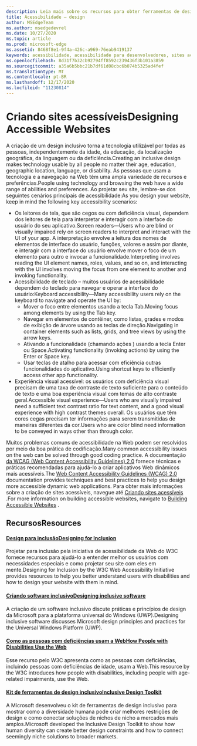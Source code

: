 ```yaml
---
description: Leia mais sobre os recursos para obter ferramentas de design e práticas recomendadas inclusivas.
title: Acessibilidade – design
author: MSEdgeTeam
ms.author: msedgedevrel
ms.date: 10/27/2020
ms.topic: article
ms.prod: microsoft-edge
ms.assetid: 8468f8e1-9f4a-426c-a969-76eab9419137
keywords: acessibilidade, acessibilidade para desenvolvedores, sites acessíveis, Edge, desenvolvimento da Web, ARIA, desenvolvedor, UIA, automação da interface do usuário
ms.openlocfilehash: 8d31f7b32cb92794ff8592c239436f3b101a3859
ms.sourcegitcommit: a35a6b5bbc21b7df61d08cbc6b074b5325ad4fef
ms.translationtype: MT
ms.contentlocale: pt-BR
ms.lasthandoff: 12/17/2020
ms.locfileid: "11230814"
---
```

# <span data-ttu-id="b81ff-104">Criando sites acessíveis</span><span class="sxs-lookup"><span data-stu-id="b81ff-104">Designing Accessible Websites</span></span>  

<span data-ttu-id="b81ff-105">A criação de um design inclusivo torna a tecnologia utilizável por todas as pessoas, independentemente da idade, da educação, da localização geográfica, da linguagem ou da deficiência.</span><span class="sxs-lookup"><span data-stu-id="b81ff-105">Creating an inclusive design makes technology usable by all people no matter their age, education, geographic location, language, or disability.</span></span>  <span data-ttu-id="b81ff-106">As pessoas que usam a tecnologia e a navegação na Web têm uma ampla variedade de recursos e preferências.</span><span class="sxs-lookup"><span data-stu-id="b81ff-106">People using technology and browsing the web have a wide range of abilities and preferences.</span></span>  <span data-ttu-id="b81ff-107">Ao projetar seu site, lembre-se dos seguintes cenários principais de acessibilidade:</span><span class="sxs-lookup"><span data-stu-id="b81ff-107">As you design your website, keep in mind the following key accessibility scenarios:</span></span>

*   <span data-ttu-id="b81ff-108">Os leitores de tela, que são cegos ou com deficiência visual, dependem dos leitores de tela para interpretar e interagir com a interface do usuário do seu aplicativo.</span><span class="sxs-lookup"><span data-stu-id="b81ff-108">Screen readers—Users who are blind or visually impaired rely on screen readers to interpret and interact with the UI of your app.</span></span>  <span data-ttu-id="b81ff-109">A interpretação envolve a leitura dos nomes de elementos de interface do usuário, funções, valores e assim por diante, e interagir com a interface do usuário envolve mover o foco de um elemento para outro e invocar a funcionalidade.</span><span class="sxs-lookup"><span data-stu-id="b81ff-109">Interpreting involves reading the UI element names, roles, values, and so on, and interacting with the UI involves moving the focus from one element to another and invoking functionality.</span></span>
*   <span data-ttu-id="b81ff-110">Acessibilidade de teclado – muitos usuários de acessibilidade dependem do teclado para navegar e operar a interface do usuário:</span><span class="sxs-lookup"><span data-stu-id="b81ff-110">Keyboard accessibility—Many accessibility users rely on the keyboard to navigate and operate the UI by:</span></span>
    *   <span data-ttu-id="b81ff-111">Mover o foco entre elementos usando a tecla Tab.</span><span class="sxs-lookup"><span data-stu-id="b81ff-111">Moving focus among elements by using the Tab key.</span></span>
    *   <span data-ttu-id="b81ff-112">Navegar em elementos de contêiner, como listas, grades e modos de exibição de árvore usando as teclas de direção.</span><span class="sxs-lookup"><span data-stu-id="b81ff-112">Navigating in container elements such as lists, grids, and tree views by using the arrow keys.</span></span>
    *   <span data-ttu-id="b81ff-113">Ativando a funcionalidade \(chamando ações \) usando a tecla Enter ou Space.</span><span class="sxs-lookup"><span data-stu-id="b81ff-113">Activating functionality \(invoking actions\) by using the Enter or Space key.</span></span>
    *   <span data-ttu-id="b81ff-114">Usar teclas de atalho para acessar com eficiência outras funcionalidades do aplicativo.</span><span class="sxs-lookup"><span data-stu-id="b81ff-114">Using shortcut keys to efficiently access other app functionality.</span></span>
*   <span data-ttu-id="b81ff-115">Experiência visual acessível: os usuários com deficiência visual precisam de uma taxa de contraste de texto suficiente para o conteúdo de texto e uma boa experiência visual com temas de alto contraste geral.</span><span class="sxs-lookup"><span data-stu-id="b81ff-115">Accessible visual experience—Users who are visually impaired need a sufficient text contrast ratio for text content, and a good visual experience with high contrast themes overall.</span></span>  <span data-ttu-id="b81ff-116">Os usuários que têm cores cegas precisam ter informações para serem transmitidas de maneiras diferentes da cor.</span><span class="sxs-lookup"><span data-stu-id="b81ff-116">Users who are color blind need information to be conveyed in ways other than through color.</span></span>

<span data-ttu-id="b81ff-117">Muitos problemas comuns de acessibilidade na Web podem ser resolvidos por meio da boa prática de codificação.</span><span class="sxs-lookup"><span data-stu-id="b81ff-117">Many common accessibility issues on the web can be solved through good coding practice.</span></span>  <span data-ttu-id="b81ff-118">A documentação [da WCAG (Web Content Accessibility Guidelines) 2,0](https://www.w3.org/TR/WCAG20) fornece técnicas e práticas recomendadas para ajudá-lo a criar aplicativos Web dinâmicos mais acessíveis.</span><span class="sxs-lookup"><span data-stu-id="b81ff-118">The [Web Content Accessibility Guidelines (WCAG) 2.0](https://www.w3.org/TR/WCAG20) documentation provides techniques and best practices to help you design more accessible dynamic web applications.</span></span>  <span data-ttu-id="b81ff-119">Para obter mais informações sobre a criação de sites acessíveis, navegue até [Criando sites acessíveis](./build/index.md) .</span><span class="sxs-lookup"><span data-stu-id="b81ff-119">For more information on building accessible websites, navigate to [Building Accessible Websites](./build/index.md) .</span></span>

## <span data-ttu-id="b81ff-120">Recursos</span><span class="sxs-lookup"><span data-stu-id="b81ff-120">Resources</span></span>  

#### [<span data-ttu-id="b81ff-121">Design para inclusão</span><span class="sxs-lookup"><span data-stu-id="b81ff-121">Designing for Inclusion</span></span>](https://w3.org/WAI/users/Overview.html)  

<span data-ttu-id="b81ff-122">Projetar para inclusão pela iniciativa de acessibilidade da Web do W3C fornece recursos para ajudá-lo a entender melhor os usuários com necessidades especiais e como projetar seu site com eles em mente.</span><span class="sxs-lookup"><span data-stu-id="b81ff-122">Designing for Inclusion by the W3C Web Accessibility Initiative provides resources to help you better understand users with disabilities and how to design your website with them in mind.</span></span>

#### [<span data-ttu-id="b81ff-123">Criando software inclusivo</span><span class="sxs-lookup"><span data-stu-id="b81ff-123">Designing inclusive software</span></span>](https://msdn.microsoft.com/windows/uwp/accessibility/designing-inclusive-software)  

<span data-ttu-id="b81ff-124">A criação de um software inclusivo discute práticas e princípios de design da Microsoft para a plataforma universal do Windows (UWP).</span><span class="sxs-lookup"><span data-stu-id="b81ff-124">Designing inclusive software discusses Microsoft design principles and practices for the Universal Windows Platform (UWP).</span></span>

#### [<span data-ttu-id="b81ff-125">Como as pessoas com deficiências usam a Web</span><span class="sxs-lookup"><span data-stu-id="b81ff-125">How People with Disabilities Use the Web</span></span>](https://www.w3.org/WAI/intro/people-use-web/Overview.html)  

<span data-ttu-id="b81ff-126">Esse recurso pelo W3C apresenta como as pessoas com deficiências, incluindo pessoas com deficiências de idade, usam a Web.</span><span class="sxs-lookup"><span data-stu-id="b81ff-126">This resource by the W3C introduces how people with disabilities, including people with age-related impairments, use the Web.</span></span>

#### [<span data-ttu-id="b81ff-127">Kit de ferramentas de design inclusivo</span><span class="sxs-lookup"><span data-stu-id="b81ff-127">Inclusive Design Toolkit</span></span>](https://www.microsoft.com/design/practice#howwemake-section)  

<span data-ttu-id="b81ff-128">A Microsoft desenvolveu o kit de ferramentas de design inclusivo para mostrar como a diversidade humana pode criar melhores restrições de design e como conectar soluções de nichos de nicho a mercados mais amplos.</span><span class="sxs-lookup"><span data-stu-id="b81ff-128">Microsoft developed the Inclusive Design Toolkit to show how human diversity can create better design constraints and how to connect seemingly niche solutions to broader markets.</span></span>
